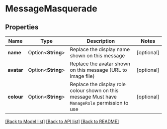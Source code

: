 # MessageMasquerade

## Properties

Name | Type | Description | Notes
------------ | ------------- | ------------- | -------------
**name** | Option<**String**> | Replace the display name shown on this message | [optional]
**avatar** | Option<**String**> | Replace the avatar shown on this message (URL to image file) | [optional]
**colour** | Option<**String**> | Replace the display role colour shown on this message  Must have `ManageRole` permission to use | [optional]

[[Back to Model list]](../README.md#documentation-for-models) [[Back to API list]](../README.md#documentation-for-api-endpoints) [[Back to README]](../README.md)


